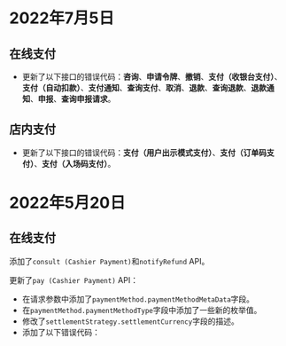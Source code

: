 2022年7月5日
============

在线支付
---------

*   更新了以下接口的错误代码：**咨询**、**申请令牌**、**撤销**、**支付（收银台支付）**、**支付（自动扣款）**、**支付通知**、**查询支付**、**取消**、**退款**、**查询退款**、**退款通知**、**申报**、**查询申报请求**。

店内支付
---------

*   更新了以下接口的错误代码：**支付（用户出示模式支付）**、**支付（订单码支付）**、**支付（入场码支付）**。

2022年5月20日
============

在线支付
---------

添加了`consult (Cashier Payment)`和`notifyRefund` API。

更新了`pay (Cashier Payment)` API：

*   在请求参数中添加了`paymentMethod.paymentMethodMetaData`字段。
*   在`paymentMethod.paymentMethodType`字段中添加了一些新的枚举值。
*   修改了`settlementStrategy.settlementCurrency`字段的描述。
*   添加了以下错误代码：